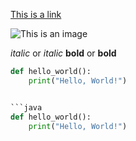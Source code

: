 [This is a link](https://home.iscu.ac.kr/wlms/images/common/logo_prof.png)


![This is an image](https://home.iscu.ac.kr/wlms/images/common/logo_prof.png)


*italic* or _italic_
**bold** or __bold__



```python
def hello_world():
    print("Hello, World!")


```java
def hello_world():
    print("Hello, World!")

